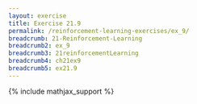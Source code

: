 ```yaml
---
layout: exercise
title: Exercise 21.9
permalink: /reinforcement-learning-exercises/ex_9/
breadcrumb: 21-Reinforcement-Learning
breadcrumb2: ex_9
breadcrumb3: 21reinforcementLearning
breadcrumb4: ch21ex9
breadcrumb5: ex21.9
---
```


{% include mathjax_support %}

